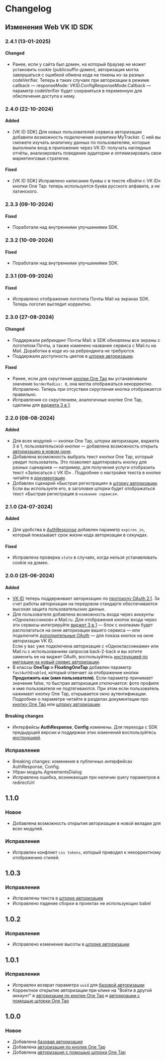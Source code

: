 # Changelog

## Изменения Web VK ID SDK
### 2.4.1 (13-01-2025)

#### Changed
+ Ранее, если у сайта был домен, на который браузер не может установить cookie (publicsuffix-домен), авторизация могла завершаться с ошибкой обмена кода на токены из-за разных codeVerifier. Теперь в таких случаях при авторизации в режиме callback — responseMode: VKID.ConfigResponseMode.Callback — параметр codeVerifier будет сохраняться в переменную для обеспечения доступа к нему.

### 2.4.0 (22-10-2024)

#### Added
+ [VK ID SDK] Для новых пользователей сервиса авторизации добавили возможность подключения аналитики MyTracker. С ней вы сможете изучать аналитику данных по пользователям, которые выполнили вход в приложение через VK ID: получать наглядные отчёты, анализировать поведение аудитории и оптимизировать свои маркетинговые стратегии. 

#### Fixed
+ [VK ID SDK] Исправлено написание буквы _с_ в тексте «Войти с VK ID» кнопки One Tap: теперь используется буква русского алфавита, а не латинского. 

### 2.3.3 (09-10-2024)

#### Fixed

- Поработали над внутренними улучшениями SDK.

### 2.3.2 (10-09-2024)

#### Fixed

- Поработали над внутренними улучшениями SDK.
  <br />

### 2.3.1 (09-09-2024)

#### Fixed

- Исправлено отображение логотипа Почты Mail на экранах SDK. Теперь логотип выглядит корректно.
  <br />

### 2.3.0 (27-08-2024)

#### Changed

- Поддержали ребрендинг Почты Mail: в SDK обновлены все экраны с логотипом Почты, а также изменено название сервиса с Mail.ru на Mail. Доработки в коде из-за ребрендинга не требуются.
- Поддержали доступность цветов в [шторке авторизации](https://id.vk.com/about/business/go/docs/ru/vkid/latest/vk-id/connection/elements/onetap-drawer/floating-onetap-web).

#### Fixed

- Ранее, если для скругления [кнопки One Tap](https://id.vk.com/about/business/go/docs/ru/vkid/latest/vk-id/connection/elements/onetap-button/onetap-web) вы устанавливали значение `borderRadius: 0`, она могла отображаться некорректно. Исправлено. Теперь при отсуствии скругления кнопка отображается правильно.
- Исправления со скруглением, аналогичные кнопке One Tap, сделаны для [виджета 3 в 1](https://id.vk.com/about/business/go/docs/ru/vkid/latest/vk-id/connection/elements/widget-3-1/three-in-one-web).
  <br />

### 2.2.0 (08-08-2024)

#### Added

- Для всех модулей — кнопки One Tap, шторки авторизации, виджета 3 в 1, пользовательской кнопки — добавлена возможность открыть [авторизацию в новом окне](https://vkcom.github.io/vkid-web-sdk/docs/enums/core_config.ConfigAuthMode.html).
- Добавлена возможность выбрать текст кнопки One Tap, который увидит пользователь. Это позволяет адаптировать кнопку для разных сценариев — например, для получения услуги отобразить текст «Записаться с VK ID» . Подробнее о настройке текста в кнопке читайте в [документации](https://id.vk.com/about/business/go/docs/ru/vkid/latest/vk-id/connection/elements/onetap-button/onetap-web).
- Добавлен сценарий «Быстрая регистрация» в [шторку авторизации](https://id.vk.com/about/business/go/docs/ru/vkid/latest/vk-id/connection/elements/onetap-drawer/floating-onetap-web). Если вы используете его, в заголовке шторки будет отображаться текст «Быстрая регистрация в `название сервиса`».
  <br />

### 2.1.0 (24-07-2024)

#### Added

- Для удобства в [AuthResponse](https://vkcom.github.io/vkid-web-sdk/docs/interfaces/auth.AuthResponse.html) добавлен параметр `expires_in`, который показывает срок жизни кода авторизации в секундах.

#### Fixed

- Исправлена проверка `state` в случаях, когда нельзя устанавливать cookie на домен.
  <br />

### 2.0.0 (25-06-2024)

#### Added

- [VK ID](https://id.vk.com/about/business/go/docs/ru/vkid/latest/vk-id/intro/plan) теперь поддерживает авторизацию по [протоколу OAuth 2.1](https://datatracker.ietf.org/doc/html/draft-ietf-oauth-v2-1-10). За счет работы авторизации на передовом стандарте обеспечивается высокая защита пользовательских данных. <br />
- Для пользователя добавлена возможность входа через аккаунты «Одноклассников» и Mail.ru. Для отображения кнопок входа через эти сервисы интегрируйте [виджет 3 в 1](https://id.vk.com/about/business/go/docs/ru/vkid/latest/vk-id/intro/main#Vidzhet-3-v-1) — блок с кнопками будет располагаться на окне авторизации вашего сервиса — или подключите [дополнительные OAuth](https://id.vk.com/about/business/go/docs/ru/vkid/latest/vk-id/intro/main#Podklyuchenie-dopolnitelnyh-OAuth) — для показа кнопок на окне авторизации VK ID. <br />
  Если у вас уже подключена авторизация с «Одноклассниками» или Mail.ru с использованием запросов back-2-back и вы хотите заменить ее на виджет OAuth, воспользуйтесь [инструкцией по миграции на новый сервис авторизации](https://id.vk.com/about/business/go/docs/ru/vkid/latest/vk-id/connection/migration/migration-to-three-in-one).
- В классы **OneTap** и **FloatingOneTap** добавлен параметр `fastAuthEnabled`, который отвечает за отображение кнопки **Продолжить как (имя пользователя)**. Если параметр принимает значение false, то быстрая авторизация отключается: фото профиля и имя пользователя не подтягиваются. При этом если пользователь нажимает кнопку One Tap, открывается окно аутентификации. Подробнее о параметре читайте в разделах документации про [кнопку One Tap](https://id.vk.com/about/business/go/docs/ru/vkid/latest/vk-id/connection/elements/onetap-button/onetap-web#Spisok-parametrov) или [шторку авторизации](https://id.vk.com/about/business/go/docs/ru/vkid/latest/vk-id/connection/elements/onetap-drawer/floating-onetap-web#Spisok-parametrov).

#### Breaking changes

- Интерфейсы **AuthResponse**, **Config** изменены. Для перехода с SDK предыдущей версии и поддержки этих изменений воспользуйтесь [инструкцией](https://id.vk.com/about/business/go/docs/ru/vkid/latest/vk-id/connection/migration/web/migration-web).

### Исправления
- Breaking changes: изменения в публичных интерфейсах AuthResponse, Config.
- Убран модуль AgreementsDialog
- Исправлена ошибка, возникающая при наличии query параметров в redirectUrl

## 1.1.0

### Новое
- Добавлена возможность открытия авторизации в новой вкладке для всех модулей.

### Исправления
- Исправлен конфликт `css tokens`, который приводил к некорректному отображению стилей.

## 1.0.3

### Исправления
- Исправлены текста в [шторке авторизации](https://id.vk.com/about/business/go/docs/ru/vkid/latest/vk-id/connection/elements/onetap-drawer/floating-onetap-web)
- Исправлено падение сборки в проектах не использующих babel

## 1.0.2

### Исправления
- Исправлено изменение высоты в [шторке авторизации](https://id.vk.com/about/business/go/docs/ru/vkid/latest/vk-id/connection/elements/onetap-drawer/floating-onetap-web)

## 1.0.1

### Исправления 
- Исправлен возврат параметра `uuid` для [базовой авторизации](https://id.vk.com/about/business/go/docs/ru/vkid/latest/vk-id/connection/elements/custom-button/custom-button-web)
- Корректное открытие авторизации при клике на "Войти в другой аккаунт" в [авторизации по кнопке One Tap](https://id.vk.com/about/business/go/docs/ru/vkid/latest/vk-id/connection/elements/onetap-button/onetap-web) и [авторизации с помощью шторки One Tap](https://id.vk.com/about/business/go/docs/ru/vkid/latest/vk-id/connection/elements/onetap-drawer/floating-onetap-web)

## 1.0.0

### Новое

- Добавлена [базовая авторизация](https://id.vk.com/about/business/go/docs/ru/vkid/latest/vk-id/connection/elements/custom-button/custom-button-web)
- Добавлена [авторизация по кнопке One Tap](https://id.vk.com/about/business/go/docs/ru/vkid/latest/vk-id/connection/elements/onetap-button/onetap-web)
- Добавлена [авторизация с помощью шторки One Tap](https://id.vk.com/about/business/go/docs/ru/vkid/latest/vk-id/connection/elements/onetap-drawer/floating-onetap-web)
